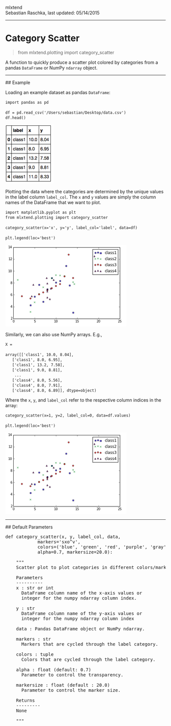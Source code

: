 mlxtend  
Sebastian Raschka, last updated: 05/14/2015


<hr>

# Category Scatter

> from mlxtend.plotting import category_scatter

A function to quickly produce a scatter plot colored by categories from a pandas `DataFrame` or NumPy `ndarray` object.



<hr>
## Example

Loading an example dataset as pandas `DataFrame`:	
	
	import pandas as pd

	df = pd.read_csv('/Users/sebastian/Desktop/data.csv')
	df.head()
	
![](./img/matplotlib_categorical_scatter_1.png)
	
Plotting the data where the categories are determined by the unique values in the label column `label_col`. The `x` and `y` values are simply the column names of the DataFrame that we want to plot.

	import matplotlib.pyplot as plt
	from mlxtend.plotting import category_scatter

	category_scatter(x='x', y='y', label_col='label', data=df)
           
	plt.legend(loc='best')
	
	
![](./img/matplotlib_categorical_scatter_2.png)
	

Similarly, we can also use NumPy arrays. E.g.,

	X = 

	array([['class1', 10.0, 8.04],
       ['class1', 8.0, 6.95],
       ['class1', 13.2, 7.58],
       ['class1', 9.0, 8.81],
		...
       ['class4', 8.0, 5.56],
       ['class4', 8.0, 7.91],
       ['class4', 8.0, 6.89]], dtype=object)
       
Where the `x`, `y`, and `label_col` refer to the respective column indices in the array:

	category_scatter(x=1, y=2, label_col=0, data=df.values)
           
	plt.legend(loc='best')

![](./img/matplotlib_categorical_scatter_2.png)

<hr>
## Default Parameters

<pre>def category_scatter(x, y, label_col, data,
            markers='sxo^v',
            colors=('blue', 'green', 'red', 'purple', 'gray', 'cyan'),
            alpha=0.7, markersize=20.0):

    """
    Scatter plot to plot categories in different colors/markerstyles.
    
    Parameters
    ----------
    x : str or int
      DataFrame column name of the x-axis values or
      integer for the numpy ndarray column index.
    
    y : str
      DataFrame column name of the y-axis values or
      integer for the numpy ndarray column index
    
    data : Pandas DataFrame object or NumPy ndarray.
    
    markers : str
      Markers that are cycled through the label category.
    
    colors : tuple 
      Colors that are cycled through the label category.

    alpha : float (default: 0.7)
      Parameter to control the transparency.

    markersize : float (default : 20.0)
      Parameter to control the marker size.
      
    Returns
    ---------
    None
    
    """</pre>